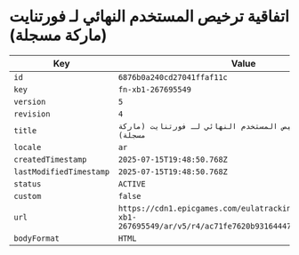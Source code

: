 # اتفاقية ترخيص المستخدم النهائي لـ فورتنايت (ماركة مسجلة)

| Key | Value |
| --- | ----- |
| `id` | `6876b0a240cd27041ffaf11c` |
| `key` | `fn-xb1-267695549` |
| `version` | `5` |
| `revision` | `4` |
| `title` | `اتفاقية ترخيص المستخدم النهائي لـ فورتنايت (ماركة مسجلة)` |
| `locale` | `ar` |
| `createdTimestamp` | `2025-07-15T19:48:50.768Z` |
| `lastModifiedTimestamp` | `2025-07-15T19:48:50.768Z` |
| `status` | `ACTIVE` |
| `custom` | `false` |
| `url` | `https://cdn1.epicgames.com/eulatracking-download/fn-xb1-267695549/ar/v5/r4/ac71fe7620b931644474ece65c8b69fc.pdf` |
| `bodyFormat` | `HTML` |
